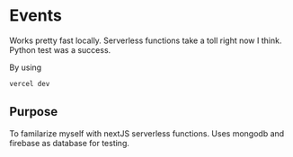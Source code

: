 # Events

Works pretty fast locally. Serverless functions take a toll right now I think.
Python test was a success.

By using

```bash
vercel dev
```

## Purpose

To familarize myself with nextJS serverless functions. Uses mongodb and firebase as database for testing.

